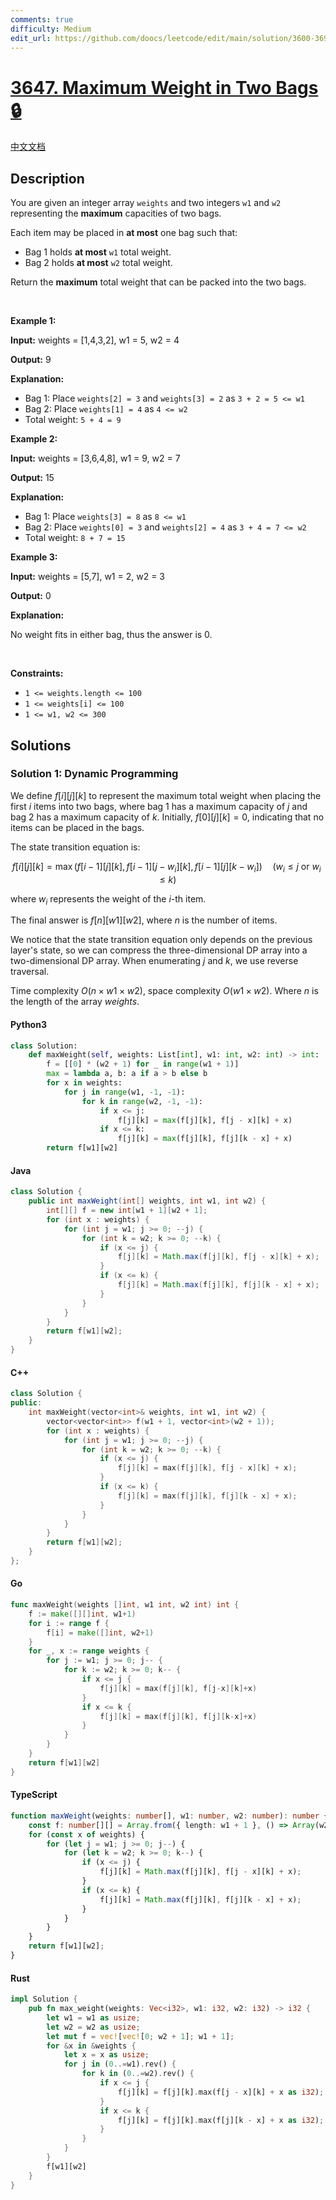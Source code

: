 ```yaml
---
comments: true
difficulty: Medium
edit_url: https://github.com/doocs/leetcode/edit/main/solution/3600-3699/3647.Maximum%20Weight%20in%20Two%20Bags/README_EN.md
---
```


<!-- problem:start -->

# [3647. Maximum Weight in Two Bags 🔒](https://leetcode.com/problems/maximum-weight-in-two-bags)

[中文文档](/solution/3600-3699/3647.Maximum%20Weight%20in%20Two%20Bags/README.md)

## Description

<!-- description:start -->

<p>You are given an integer array <code>weights</code> and two integers <code>w1</code> and <code>w2</code> representing the <strong>maximum</strong> capacities of two bags.</p>

<p>Each item may be placed in <strong>at most</strong> one bag such that:</p>

<ul>
	<li>Bag 1 holds <strong>at most</strong> <code>w1</code> total weight.</li>
	<li>Bag 2 holds <strong>at most</strong> <code>w2</code> total weight.</li>
</ul>

<p>Return the <strong>maximum</strong> total weight that can be packed into the two bags.</p>

<p>&nbsp;</p>
<p><strong class="example">Example 1:</strong></p>

<div class="example-block">
<p><strong>Input:</strong> <span class="example-io">weights = [1,4,3,2], w1 = 5, w2 = 4</span></p>

<p><strong>Output:</strong> <span class="example-io">9</span></p>

<p><strong>Explanation:</strong></p>

<ul>
	<li>Bag 1: Place <code>weights[2] = 3</code> and <code>weights[3] = 2</code> as <code>3 + 2 = 5 &lt;= w1</code></li>
	<li>Bag 2: Place <code>weights[1] = 4</code> as <code>4 &lt;= w2</code></li>
	<li>Total weight: <code>5 + 4 = 9</code></li>
</ul>
</div>

<p><strong class="example">Example 2:</strong></p>

<div class="example-block">
<p><strong>Input:</strong> <span class="example-io">weights = [3,6,4,8], w1 = 9, w2 = 7</span></p>

<p><strong>Output:</strong> <span class="example-io">15</span></p>

<p><strong>Explanation:</strong></p>

<ul>
	<li>Bag 1: Place <code>weights[3] = 8</code> as <code>8 &lt;= w1</code></li>
	<li>Bag 2: Place <code>weights[0] = 3</code> and <code>weights[2] = 4</code> as <code>3 + 4 = 7 &lt;= w2</code></li>
	<li>Total weight: <code>8 + 7 = 15</code></li>
</ul>
</div>

<p><strong class="example">Example 3:</strong></p>

<div class="example-block">
<p><strong>Input:</strong> <span class="example-io">weights = [5,7], w1 = 2, w2 = 3</span></p>

<p><strong>Output:</strong> <span class="example-io">0</span></p>

<p><strong>Explanation:</strong></p>

<p>No weight fits in either bag, thus the answer is 0.</p>
</div>

<p>&nbsp;</p>
<p><strong>Constraints:</strong></p>

<ul>
	<li><code>1 &lt;= weights.length &lt;= 100</code></li>
	<li><code>1 &lt;= weights[i] &lt;= 100</code></li>
	<li><code>1 &lt;= w1, w2 &lt;= 300</code></li>
</ul>

<!-- description:end -->

## Solutions

<!-- solution:start -->

### Solution 1: Dynamic Programming

We define $f[i][j][k]$ to represent the maximum total weight when placing the first $i$ items into two bags, where bag 1 has a maximum capacity of $j$ and bag 2 has a maximum capacity of $k$. Initially, $f[0][j][k] = 0$, indicating that no items can be placed in the bags.

The state transition equation is:

$$
f[i][j][k] = \max(f[i-1][j][k], f[i-1][j-w_i][k], f[i-1][j][k-w_i]) \quad (w_i \leq j \text{ or } w_i \leq k)
$$

where $w_i$ represents the weight of the $i$-th item.

The final answer is $f[n][w1][w2]$, where $n$ is the number of items.

We notice that the state transition equation only depends on the previous layer's state, so we can compress the three-dimensional DP array into a two-dimensional DP array. When enumerating $j$ and $k$, we use reverse traversal.

Time complexity $O(n \times w1 \times w2)$, space complexity $O(w1 \times w2)$. Where $n$ is the length of the array $\textit{weights}$.

<!-- tabs:start -->

#### Python3

```python
class Solution:
    def maxWeight(self, weights: List[int], w1: int, w2: int) -> int:
        f = [[0] * (w2 + 1) for _ in range(w1 + 1)]
        max = lambda a, b: a if a > b else b
        for x in weights:
            for j in range(w1, -1, -1):
                for k in range(w2, -1, -1):
                    if x <= j:
                        f[j][k] = max(f[j][k], f[j - x][k] + x)
                    if x <= k:
                        f[j][k] = max(f[j][k], f[j][k - x] + x)
        return f[w1][w2]
```

#### Java

```java
class Solution {
    public int maxWeight(int[] weights, int w1, int w2) {
        int[][] f = new int[w1 + 1][w2 + 1];
        for (int x : weights) {
            for (int j = w1; j >= 0; --j) {
                for (int k = w2; k >= 0; --k) {
                    if (x <= j) {
                        f[j][k] = Math.max(f[j][k], f[j - x][k] + x);
                    }
                    if (x <= k) {
                        f[j][k] = Math.max(f[j][k], f[j][k - x] + x);
                    }
                }
            }
        }
        return f[w1][w2];
    }
}
```

#### C++

```cpp
class Solution {
public:
    int maxWeight(vector<int>& weights, int w1, int w2) {
        vector<vector<int>> f(w1 + 1, vector<int>(w2 + 1));
        for (int x : weights) {
            for (int j = w1; j >= 0; --j) {
                for (int k = w2; k >= 0; --k) {
                    if (x <= j) {
                        f[j][k] = max(f[j][k], f[j - x][k] + x);
                    }
                    if (x <= k) {
                        f[j][k] = max(f[j][k], f[j][k - x] + x);
                    }
                }
            }
        }
        return f[w1][w2];
    }
};
```

#### Go

```go
func maxWeight(weights []int, w1 int, w2 int) int {
	f := make([][]int, w1+1)
	for i := range f {
		f[i] = make([]int, w2+1)
	}
	for _, x := range weights {
		for j := w1; j >= 0; j-- {
			for k := w2; k >= 0; k-- {
				if x <= j {
					f[j][k] = max(f[j][k], f[j-x][k]+x)
				}
				if x <= k {
					f[j][k] = max(f[j][k], f[j][k-x]+x)
				}
			}
		}
	}
	return f[w1][w2]
}
```

#### TypeScript

```ts
function maxWeight(weights: number[], w1: number, w2: number): number {
    const f: number[][] = Array.from({ length: w1 + 1 }, () => Array(w2 + 1).fill(0));
    for (const x of weights) {
        for (let j = w1; j >= 0; j--) {
            for (let k = w2; k >= 0; k--) {
                if (x <= j) {
                    f[j][k] = Math.max(f[j][k], f[j - x][k] + x);
                }
                if (x <= k) {
                    f[j][k] = Math.max(f[j][k], f[j][k - x] + x);
                }
            }
        }
    }
    return f[w1][w2];
}
```

#### Rust

```rust
impl Solution {
    pub fn max_weight(weights: Vec<i32>, w1: i32, w2: i32) -> i32 {
        let w1 = w1 as usize;
        let w2 = w2 as usize;
        let mut f = vec![vec![0; w2 + 1]; w1 + 1];
        for &x in &weights {
            let x = x as usize;
            for j in (0..=w1).rev() {
                for k in (0..=w2).rev() {
                    if x <= j {
                        f[j][k] = f[j][k].max(f[j - x][k] + x as i32);
                    }
                    if x <= k {
                        f[j][k] = f[j][k].max(f[j][k - x] + x as i32);
                    }
                }
            }
        }
        f[w1][w2]
    }
}
```

<!-- tabs:end -->

<!-- solution:end -->

<!-- problem:end -->
